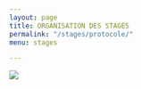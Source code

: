 ```yaml
---
layout: page
title: ORGANISATION DES STAGES
permalink: "/stages/protocole/"
menu: stages

---
```

<p class="text-center"><img src="https://cdn.discordapp.com/attachments/656057943346642945/901095965589663794/Les_8_mesures2021_toussaint.jpg"/></p>